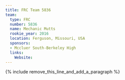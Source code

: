 ```yaml
---
title: FRC Team 5836
team:
  type: FRC
  number: 5836
  name: Mechanic Mutts
  rookie_year: 2016
  location: Ferguson, Missouri, USA
  sponsors:
  - Mccluer South-Berkeley High
  links:
    Website:
---
```


{% include remove_this_line_and_add_a_paragraph %}